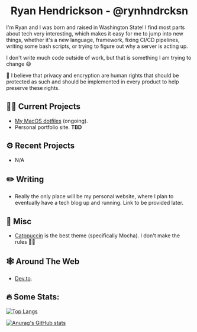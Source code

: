 <div align="center">
  <h1>Ryan Hendrickson - @rynhndrcksn</h1>
</div>

I'm Ryan and I was born and raised in Washington State! I find most parts about tech very interesting, which makes it easy for me to jump into new things, whether it's a new language, framework, fixing CI/CD pipelines, writing some bash scripts, or trying to figure out why a server is acting up. 

I don't write much code outside of work, but that is something I am trying to change 😅

:speech_balloon: I believe that privacy and encryption are human rights that should be protected as such and should be implemented in every product to help preserve these rights.

## 👨‍💻 Current Projects
- [My MacOS dotfiles](https://github.com/rynhndrcksn/dotfiles-macos) (ongoing).
- Personal portfolio site. **TBD**

## ⚙ Recent Projects
- N/A

## ✏️ Writing
- Really the only place will be my personal website, where I plan to eventually have a tech blog up and running. Link to be provided later.

## 🌌 Misc
- [Catppuccin](https://github.com/catppuccin/catppuccin) is the best theme (specifically Mocha). I don't make the rules 🤷‍♂️

## 🕸️ Around The Web
- [Dev.to](https://dev.to/rynhndrcksn).

## :fire: Some Stats:
[![Top Langs](https://github-readme-stats.vercel.app/api/top-langs/?username=TahomaTech&layout=compact&theme=github_dark)](https://github.com/anuraghazra/github-readme-stats)

[![Anurag's GitHub stats](https://github-readme-stats.vercel.app/api?username=TahomaTech&count_private=true&show_icons=true&theme=github_dark)](https://github.com/anuraghazra/github-readme-stats)
